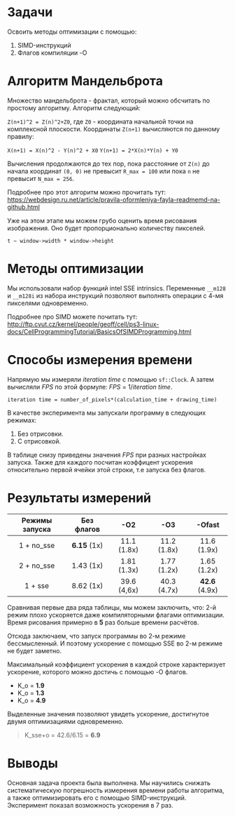 # Задачи
Освоить методы оптимизации с помощью:
1. SIMD-инструкций
2. Флагов компиляции -O

# Алгоритм Мандельброта

Множество мандельброта - фрактал, который можно обсчитать по простому алгоритму. 
Алгоритм следующий:

``Z(n+1)^2 = Z(n)^2+Z0``, где ``Z0`` - координата начальной точки на комплексной плоскости.
Координаты ```Z(n+1)``` вычисляются по данному правилу:

```X(n+1) = X(n)^2 - Y(n)^2 + X0```
```Y(n+1) = 2*X(n)*Y(n) + Y0```

Вычисления продолжаются до тех пор, пока расстояние от ```Z(n)``` до начала координат ```(0, 0)``` не превысит ```R_max = 100``` или пока ```n``` не превысит ```N_max = 256```. 

Подробнее про этот алгоритм можно прочитать тут: 
https://webdesign.ru.net/article/pravila-oformleniya-fayla-readmemd-na-github.html

Уже на этом этапе мы можем грубо оценить время рисования изображения. Оно будет пропорционально количеству пикселей.

```t ~ window->width * window->height```

# Методы оптимизации

Мы использовали набор функций intel SSE intrinsics. Переменные ```__m128``` и ```__m128i``` из набора инструкций позволяют выполнять операции с 4-мя пикселями одновременно.

Подробнее про SIMD можете почитать тут:
http://ftp.cvut.cz/kernel/people/geoff/cell/ps3-linux-docs/CellProgrammingTutorial/BasicsOfSIMDProgramming.html

# Способы измерения времени

Напрямую мы измеряли *iteration time* с помощью ```sf::Clock```. А затем вычисляли *FPS* по этой формуле: *FPS* = 1/*iteration time*. 

```iteration time = number_of_pixels*(calculation_time + drawing_time)```

В качестве эксперимента мы запускали программу в следующих режимах:
1. Без отрисовки.
2. С отрисовкой.

<!-- Т.к. одного вычисления одного цвета это ```calculation_time```, а измерять мы можем без замедления самих вычислений только ```iteration time```. Поэтому для снижения погрешности можно увеличить вес вычислений в ```k = 1000``` раз. Тогда 
```iteration time/k = number_of_pixels*(calculation_time*k + drawing_time) ≈ number_of_pixels*calculation_time``` -->

В таблице снизу приведены значения *FPS* при разных настройках запуска. Также для каждого посчитан коэффицент ускорения относительно первой ячейки этой строки, т.е запуска без флагов. 

# Результаты измерений

|   Режимы запуска  | Без флагов  |     -O2     |     -O3     |     -Ofast    |
| :---------------: | :----------:| :---------: | :---------: | :----------:  |
|    1 + no_sse     |  **6.15** (1x) | 11.1 (1.8x) | 11.2 (1.8x) |  11.6  (1.9x) |
|    2 + no_sse     |   1.43 (1x) | 1.81 (1.3x) | 1.77 (1.2x) |  1.65  (1.2x) |
|    1 + sse        |   8.62 (1x) | 39.6 (4,6x) | 40.3 (4.7x) | **42.6** (4.9x) |

Сравнивая первые два ряда таблицы, мы можем заключить, что:
2-й режим плохо ускоряется даже компиляторными флагами оптимизации. 
Время рисования примерно в **5** раз больше времени расчётов. 

Отсюда заключаем, что запуск программы во 2-м режиме бессмысленный. И поэтому ускорение с помощью SSE во 2-м режиме не будет заметно.

Максимальный коэффициент ускорения в каждой строке характеризует ускорение, которого можно достичь с помощью -O флагов.
+ K_o = **1.9**
+ K_o = **1.3**
+ K_o = **4.9**

Выделенные значения позволяют увидеть ускорение, достигнутое двумя оптимизациями одновременно.
>K_sse+o = 42.6/6.15 = **6.9**

# Выводы

Основная задача проекта была выполнена. Мы научились снижать систематическую погрешность измерения времени работы алгоритма, а также оптимизировать его с помощью SIMD-инструкций. Эксперимент показал возможность ускорения в 7 раз.
